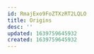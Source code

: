 ```yaml
---
id: RmajExo9FoZTXzRT2LQLO
title: Origins
desc: ''
updated: 1639759645932
created: 1639759645932
---
```


